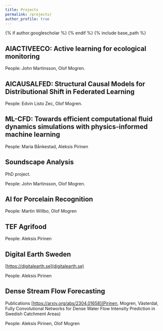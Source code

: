 ```yaml
---
title: Projects
permalink: /projects/
author_profile: true
---
```

{% if author.googlescholar %}
{% endif %}
{% include base_path %}

## AIACTIVEECO: Active learning for ecological monitoring

People: John Martinsson, Olof Mogren.

## AICAUSALFED: Structural Causal Models for Distributional Shift in Federated Learning

People: Edvin Listo Zec, Olof Mogren.

## ML-CFD: Towards efficient computational fluid dynamics simulations with physics-informed machine learning

People: Maria Bånkestad, Aleksis Pirinen

## Soundscape Analysis

PhD project.

People: John Martinsson, Olof Mogren.

## AI for Porcelain Recognition

People: Martin Willbo, Olof Mogren

## TEF Agrifood

People: Aleksis Pirinen

## Digital Earth Sweden

[https://digitalearth.se](digitalearth.se)

People: Aleksis Pirinen

## Dense Stream Flow Forecasting

Publications [https://arxiv.org/abs/2304.01658](Pirinen, Mogren, Västerdal, Fully Convolutional Networks for Dense Water Flow Intensity Prediction in Swedish Catchment Areas)

People: Aleksis Pirinen, Olof Mogren

